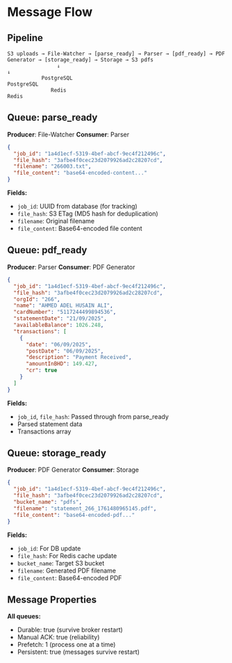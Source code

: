 # Message Flow

## Pipeline

```
S3 uploads → File-Watcher → [parse_ready] → Parser → [pdf_ready] → PDF Generator → [storage_ready] → Storage → S3 pdfs
                ↓                                                                            ↓
           PostgreSQL                                                                   PostgreSQL
              Redis                                                                        Redis
```

## Queue: parse_ready

**Producer**: File-Watcher
**Consumer**: Parser

```json
{
  "job_id": "1a4d1ecf-5319-4bef-abcf-9ec4f212496c",
  "file_hash": "3afbe4f0cec23d2079926ad2c28207cd",
  "filename": "266003.txt",
  "file_content": "base64-encoded-content..."
}
```

**Fields:**
- `job_id`: UUID from database (for tracking)
- `file_hash`: S3 ETag (MD5 hash for deduplication)
- `filename`: Original filename
- `file_content`: Base64-encoded file content

## Queue: pdf_ready

**Producer**: Parser
**Consumer**: PDF Generator

```json
{
  "job_id": "1a4d1ecf-5319-4bef-abcf-9ec4f212496c",
  "file_hash": "3afbe4f0cec23d2079926ad2c28207cd",
  "orgId": "266",
  "name": "AHMED ADEL HUSAIN ALI",
  "cardNumber": "5117244499894536",
  "statementDate": "21/09/2025",
  "availableBalance": 1026.248,
  "transactions": [
    {
      "date": "06/09/2025",
      "postDate": "06/09/2025",
      "description": "Payment Received",
      "amountInBHD": 149.427,
      "cr": true
    }
  ]
}
```

**Fields:**
- `job_id`, `file_hash`: Passed through from parse_ready
- Parsed statement data
- Transactions array

## Queue: storage_ready

**Producer**: PDF Generator
**Consumer**: Storage

```json
{
  "job_id": "1a4d1ecf-5319-4bef-abcf-9ec4f212496c",
  "file_hash": "3afbe4f0cec23d2079926ad2c28207cd",
  "bucket_name": "pdfs",
  "filename": "statement_266_1761480965145.pdf",
  "file_content": "base64-encoded-pdf..."
}
```

**Fields:**
- `job_id`: For DB update
- `file_hash`: For Redis cache update
- `bucket_name`: Target S3 bucket
- `filename`: Generated PDF filename
- `file_content`: Base64-encoded PDF

## Message Properties

**All queues:**
- Durable: true (survive broker restart)
- Manual ACK: true (reliability)
- Prefetch: 1 (process one at a time)
- Persistent: true (messages survive restart)
